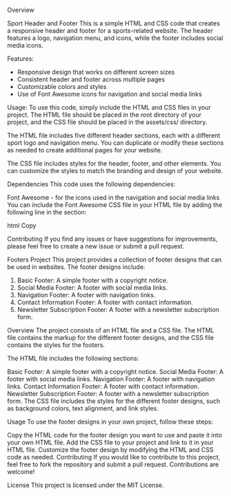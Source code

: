 Overview

Sport Header and Footer
This is a simple HTML and CSS code that creates a responsive header and footer for a sports-related website. The header features a logo, navigation menu, and icons, while the footer includes social media icons.

Features:
- Responsive design that works on different screen sizes
- Consistent header and footer across multiple pages
- Customizable colors and styles
- Use of Font Awesome icons for navigation and social media links

Usage:
To use this code, simply include the HTML and CSS files in your project. The HTML file should be placed in the root directory of your project, and the CSS file should be placed in the assets/css/ directory.

The HTML file includes five different header sections, each with a different sport logo and navigation menu. You can duplicate or modify these sections as needed to create additional pages for your website.

The CSS file includes styles for the header, footer, and other elements. You can customize the styles to match the branding and design of your website.

Dependencies
This code uses the following dependencies:

Font Awesome - for the icons used in the navigation and social media links
You can include the Font Awesome CSS file in your HTML file by adding the following line in the <head> section:

html
Copy
<link rel="stylesheet" href="https://cdnjs.cloudflare.com/ajax/libs/font-awesome/5.15.3/css/all.min.css" integrity="sha512-iBBXm8fW90+nuLcSKlbmrPcLa0OT92xO1BIsZ+ywDWZCvqsWgccV3gFoRBv0z+8dLJgyAHIhR35VZc2oM/gI1w==" crossorigin="anonymous" referrerpolicy="no-referrer" />
Contributing
If you find any issues or have suggestions for improvements, please feel free to create a new issue or submit a pull request.


Footers Project
This project provides a collection of footer designs that can be used in websites. The footer designs include:

1. Basic Footer: A simple footer with a copyright notice.
2. Social Media Footer: A footer with social media links.
3. Navigation Footer: A footer with navigation links.
4. Contact Information Footer: A footer with contact information.
5. Newsletter Subscription Footer: A footer with a newsletter subscription form.

Overview
The project consists of an HTML file and a CSS file. The HTML file contains the markup for the different footer designs, and the CSS file contains the styles for the footers.

The HTML file includes the following sections:

Basic Footer: A simple footer with a copyright notice.
Social Media Footer: A footer with social media links.
Navigation Footer: A footer with navigation links.
Contact Information Footer: A footer with contact information.
Newsletter Subscription Footer: A footer with a newsletter subscription form.
The CSS file includes the styles for the different footer designs, such as background colors, text alignment, and link styles.

Usage
To use the footer designs in your own project, follow these steps:

Copy the HTML code for the footer design you want to use and paste it into your own HTML file.
Add the CSS file to your project and link to it in your HTML file.
Customize the footer design by modifying the HTML and CSS code as needed.
Contributing
If you would like to contribute to this project, feel free to fork the repository and submit a pull request. Contributions are welcome!

License
This project is licensed under the MIT License.